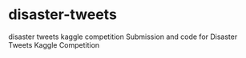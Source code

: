 # disaster-tweets
disaster tweets kaggle competition
Submission and code for Disaster Tweets Kaggle Competition

